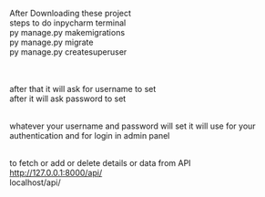 After Downloading these project
<br>
steps to do inpycharm terminal
<br>
py manage.py makemigrations
<br>
py manage.py migrate
<br>
py manage.py createsuperuser
<br>
<br>
<br>

after that it will ask for username to set
<br>
after it will ask password to set
<br>
<br>

whatever your username and password will set it will use for your authentication and for login in admin panel
<br>
<br>

to fetch or add or delete details or data from API
<br>
http://127.0.0.1:8000/api/
<br>
localhost/api/
